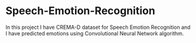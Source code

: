 # Speech-Emotion-Recognition
In this project I have CREMA-D dataset for Speech Emotion Recognition and I have predicted emotions using Convolutional Neural Network algorithm.
